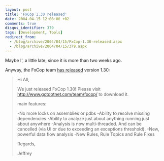 ```yaml
---
layout: post
title: 'FxCop 1.30 released'
date: 2004-04-15 12:08:00 +02
comments: true
disqus_identifier: 379
tags: [Development, Tools]
redirect_from:
  - /blog/archive/2004/04/15/FxCop-1.30-released.aspx
  - /blog/archive/2004/04/15/379.aspx
---
```


Maybe I', a little late, since it is more than two weeks ago.

Anyway, the FxCop team [has released](http://weblogs.asp.net/fxcop/archive/2004/03/29/101397.aspx) version 1.30:

> Hi All,
>
> We just released FxCop 1.30! Please visit <http://www.gotdotnet.com/team/fxcop/> to download it.
>
> main features:
>
> -No more locks on assemblies or pdbs
> -Ability to resolve missing dependencies
> -Ability to analyze just about anything running just about anywhere
> -Analysis is now multi-threaded. And can be cancelled (via UI or due to exceeding an exceptions threshold).
> -New, powerful data flow analysis
> -New Rules, Rule Topics and Rule Fixes
>
> Regards,
>
> Jeffrey


